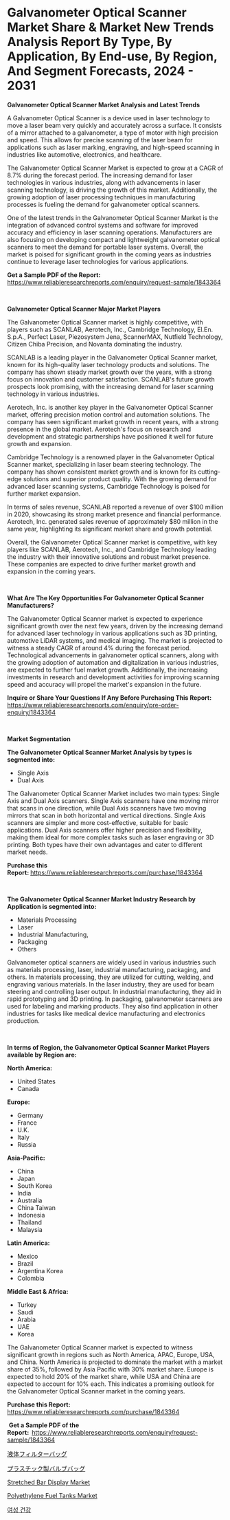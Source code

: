 <p><h1>Galvanometer Optical Scanner Market Share & Market New Trends Analysis Report By Type, By Application, By End-use, By Region, And Segment Forecasts, 2024 - 2031</h1></p><p><strong>Galvanometer Optical Scanner Market Analysis and Latest Trends</strong></p>
<p><p>A Galvanometer Optical Scanner is a device used in laser technology to move a laser beam very quickly and accurately across a surface. It consists of a mirror attached to a galvanometer, a type of motor with high precision and speed. This allows for precise scanning of the laser beam for applications such as laser marking, engraving, and high-speed scanning in industries like automotive, electronics, and healthcare.</p><p>The Galvanometer Optical Scanner Market is expected to grow at a CAGR of 8.7% during the forecast period. The increasing demand for laser technologies in various industries, along with advancements in laser scanning technology, is driving the growth of this market. Additionally, the growing adoption of laser processing techniques in manufacturing processes is fueling the demand for galvanometer optical scanners.</p><p>One of the latest trends in the Galvanometer Optical Scanner Market is the integration of advanced control systems and software for improved accuracy and efficiency in laser scanning operations. Manufacturers are also focusing on developing compact and lightweight galvanometer optical scanners to meet the demand for portable laser systems. Overall, the market is poised for significant growth in the coming years as industries continue to leverage laser technologies for various applications.</p></p>
<p><strong>Get a Sample PDF of the Report:&nbsp;</strong> <a href="https://www.reliableresearchreports.com/enquiry/request-sample/1843364">https://www.reliableresearchreports.com/enquiry/request-sample/1843364</a></p>
<p>&nbsp;</p>
<p><strong>Galvanometer Optical Scanner Major Market Players</strong></p>
<p><p>The Galvanometer Optical Scanner market is highly competitive, with players such as SCANLAB, Aerotech, Inc., Cambridge Technology, El.En. S.p.A., Perfect Laser, Piezosystem Jena, ScannerMAX, Nutfield Technology, Citizen Chiba Precision, and Novanta dominating the industry.</p><p>SCANLAB is a leading player in the Galvanometer Optical Scanner market, known for its high-quality laser technology products and solutions. The company has shown steady market growth over the years, with a strong focus on innovation and customer satisfaction. SCANLAB's future growth prospects look promising, with the increasing demand for laser scanning technology in various industries.</p><p>Aerotech, Inc. is another key player in the Galvanometer Optical Scanner market, offering precision motion control and automation solutions. The company has seen significant market growth in recent years, with a strong presence in the global market. Aerotech's focus on research and development and strategic partnerships have positioned it well for future growth and expansion.</p><p>Cambridge Technology is a renowned player in the Galvanometer Optical Scanner market, specializing in laser beam steering technology. The company has shown consistent market growth and is known for its cutting-edge solutions and superior product quality. With the growing demand for advanced laser scanning systems, Cambridge Technology is poised for further market expansion.</p><p>In terms of sales revenue, SCANLAB reported a revenue of over $100 million in 2020, showcasing its strong market presence and financial performance. Aerotech, Inc. generated sales revenue of approximately $80 million in the same year, highlighting its significant market share and growth potential.</p><p>Overall, the Galvanometer Optical Scanner market is competitive, with key players like SCANLAB, Aerotech, Inc., and Cambridge Technology leading the industry with their innovative solutions and robust market presence. These companies are expected to drive further market growth and expansion in the coming years.</p></p>
<p>&nbsp;</p>
<p><strong>What Are The Key Opportunities For Galvanometer Optical Scanner Manufacturers?</strong></p>
<p><p>The Galvanometer Optical Scanner market is expected to experience significant growth over the next few years, driven by the increasing demand for advanced laser technology in various applications such as 3D printing, automotive LiDAR systems, and medical imaging. The market is projected to witness a steady CAGR of around 4% during the forecast period. Technological advancements in galvanometer optical scanners, along with the growing adoption of automation and digitalization in various industries, are expected to further fuel market growth. Additionally, the increasing investments in research and development activities for improving scanning speed and accuracy will propel the market's expansion in the future.</p></p>
<p><strong>Inquire or Share Your Questions If Any Before Purchasing This Report:</strong> <a href="https://www.reliableresearchreports.com/enquiry/pre-order-enquiry/1843364">https://www.reliableresearchreports.com/enquiry/pre-order-enquiry/1843364</a></p>
<p>&nbsp;</p>
<p><strong>Market Segmentation</strong></p>
<p><strong>The Galvanometer Optical Scanner Market Analysis by types is segmented into:</strong></p>
<p><ul><li>Single Axis</li><li>Dual Axis</li></ul></p>
<p><p>The Galvanometer Optical Scanner Market includes two main types: Single Axis and Dual Axis scanners. Single Axis scanners have one moving mirror that scans in one direction, while Dual Axis scanners have two moving mirrors that scan in both horizontal and vertical directions. Single Axis scanners are simpler and more cost-effective, suitable for basic applications. Dual Axis scanners offer higher precision and flexibility, making them ideal for more complex tasks such as laser engraving or 3D printing. Both types have their own advantages and cater to different market needs.</p></p>
<p><strong>Purchase this Report:&nbsp;</strong><a href="https://www.reliableresearchreports.com/purchase/1843364">https://www.reliableresearchreports.com/purchase/1843364</a></p>
<p>&nbsp;</p>
<p><strong>The Galvanometer Optical Scanner Market Industry Research by Application is segmented into:</strong></p>
<p><ul><li>Materials Processing</li><li>Laser</li><li>Industrial Manufacturing,</li><li>Packaging</li><li>Others</li></ul></p>
<p><p>Galvanometer optical scanners are widely used in various industries such as materials processing, laser, industrial manufacturing, packaging, and others. In materials processing, they are utilized for cutting, welding, and engraving various materials. In the laser industry, they are used for beam steering and controlling laser output. In industrial manufacturing, they aid in rapid prototyping and 3D printing. In packaging, galvanometer scanners are used for labeling and marking products. They also find application in other industries for tasks like medical device manufacturing and electronics production.</p></p>
<p>&nbsp;</p>
<p><strong>In terms of Region, the Galvanometer Optical Scanner Market Players available by Region are:</strong></p>
<p>
    <p> <strong> North America: </strong>
        <ul>
            <li>United States</li>
            <li>Canada</li>
        </ul>
        </p> 
    <p> <strong> Europe: </strong>
        <ul>
            <li>Germany</li>
            <li>France</li>
            <li>U.K.</li>
            <li>Italy</li>
            <li>Russia</li>
        </ul>
        </p> 
    <p> <strong> Asia-Pacific: </strong>
        <ul>
            <li>China</li>
            <li>Japan</li>
            <li>South Korea</li>
            <li>India</li>
            <li>Australia</li>
            <li>China Taiwan</li>
            <li>Indonesia</li>
            <li>Thailand</li>
            <li>Malaysia</li>
        </ul>
        </p> 
    <p> <strong> Latin America: </strong>
        <ul>
            <li>Mexico</li>
            <li>Brazil</li>
            <li>Argentina Korea</li>
            <li>Colombia</li>
        </ul>
        </p> 
    <p> <strong> Middle East & Africa: </strong>
        <ul>
            <li>Turkey</li>
            <li>Saudi</li>
            <li>Arabia</li>
            <li>UAE</li>
            <li>Korea</li>
        </ul>
    </p>
    </p>
<p><p>The Galvanometer Optical Scanner market is expected to witness significant growth in regions such as North America, APAC, Europe, USA, and China. North America is projected to dominate the market with a market share of 35%, followed by Asia Pacific with 30% market share. Europe is expected to hold 20% of the market share, while USA and China are expected to account for 10% each. This indicates a promising outlook for the Galvanometer Optical Scanner market in the coming years.</p></p>
<p><strong>Purchase this Report: </strong><a href="https://www.reliableresearchreports.com/purchase/1843364">https://www.reliableresearchreports.com/purchase/1843364</a></p>
<p>&nbsp;<strong>Get a Sample PDF of the Report:&nbsp;&nbsp;</strong><a href="https://www.reliableresearchreports.com/enquiry/request-sample/1843364">https://www.reliableresearchreports.com/enquiry/request-sample/1843364</a></p>
<p><strong></strong></p>
<p><p><a href="https://github.com/ReganWisoky2023/Market-Research-Report-List-1/blob/main/455170011734.md">液体フィルターバッグ</a></p><p><a href="https://github.com/cbigkbh02719/Market-Research-Report-List-1/blob/main/626766111733.md">プラスチック製バルブバッグ</a></p><p><a href="https://github.com/shotows/Market-Research-Report-List-2/blob/main/stretched-bar-display-market.md">Stretched Bar Display Market</a></p><p><a href="https://issuu.com/reportprime-2/docs/polyethylene-fuel-tanks-market-size-2030.pptx">Polyethylene Fuel Tanks Market</a></p><p><a href="https://github.com/darrellockm3ytan895656/Market-Research-Report-List-1/blob/main/880035910866.md">여성 건강</a></p></p>
